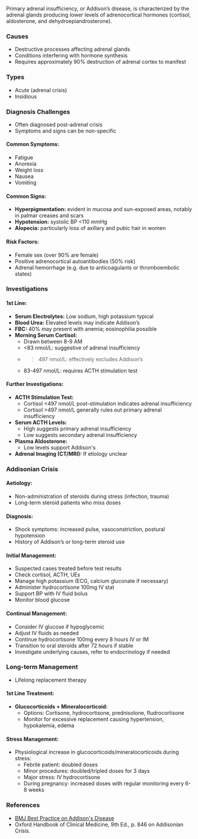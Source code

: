 Primary adrenal insufficiency, or Addison’s disease, is characterized by the adrenal glands producing lower levels of adrenocortical hormones (cortisol, aldosterone, and dehydroepiandrosterone). 

### Causes
- Destructive processes affecting adrenal glands
- Conditions interfering with hormone synthesis
- Requires approximately 90% destruction of adrenal cortex to manifest

### Types
- Acute (adrenal crisis)
- Insidious

### Diagnosis Challenges
- Often diagnosed post-adrenal crisis
- Symptoms and signs can be non-specific

#### Common Symptoms:
- Fatigue
- Anorexia
- Weight loss
- Nausea
- Vomiting

#### Common Signs:
- **Hyperpigmentation:** evident in mucosa and sun-exposed areas, notably in palmar creases and scars
- **Hypotension:** systolic BP <110 mmHg
- **Alopecia:** particularly loss of axillary and pubic hair in women

#### Risk Factors:
- Female sex (over 90% are female)
- Positive adrenocortical autoantibodies (50% risk)
- Adrenal hemorrhage (e.g. due to anticoagulants or thromboembolic states)

### Investigations
#### 1st Line:
- **Serum Electrolytes:** Low sodium, high potassium typical
- **Blood Urea:** Elevated levels may indicate Addison’s
- **FBC:** 40% may present with anemia; eosinophilia possible
- **Morning Serum Cortisol:** 
  - Drawn between 8-9 AM
  - <83 nmol/L: suggestive of adrenal insufficiency
  - >497 nmol/L: effectively excludes Addison’s
  - 83-497 nmol/L: requires ACTH stimulation test 

#### Further Investigations:
- **ACTH Stimulation Test:** 
  - Cortisol <497 nmol/L post-stimulation indicates adrenal insufficiency
  - Cortisol >497 nmol/L generally rules out primary adrenal insufficiency
- **Serum ACTH Levels:** 
  - High suggests primary adrenal insufficiency
  - Low suggests secondary adrenal insufficiency
- **Plasma Aldosterone:** 
  - Low levels support Addison's 
- **Adrenal Imaging (CT/MRI):** If etiology unclear

### Addisonian Crisis
#### Aetiology:
- Non-administration of steroids during stress (infection, trauma)
- Long-term steroid patients who miss doses

#### Diagnosis:
- Shock symptoms: increased pulse, vasoconstriction, postural hypotension
- History of Addison’s or long-term steroid use

#### Initial Management:
- Suspected cases treated before test results
- Check cortisol, ACTH, UEs
- Manage high potassium (ECG, calcium gluconate if necessary)
- Administer hydrocortisone 100mg IV stat
- Support BP with IV fluid bolus
- Monitor blood glucose

#### Continual Management:
- Consider IV glucose if hypoglycemic
- Adjust IV fluids as needed
- Continue hydrocortisone 100mg every 8 hours IV or IM
- Transition to oral steroids after 72 hours if stable
- Investigate underlying causes, refer to endocrinology if needed

### Long-term Management
- Lifelong replacement therapy
#### 1st Line Treatment:
- **Glucocorticoids + Mineralocorticoid:**
  - Options: Cortisone, hydrocortisone, prednisolone, fludrocortisone
  - Monitor for excessive replacement causing hypertension, hypokalemia, edema

#### Stress Management:
- Physiological increase in glucocorticoids/mineralocorticoids during stress:
  - Febrile patient: doubled doses
  - Minor procedures: doubled/tripled doses for 3 days
  - Major stress: IV hydrocortisone
  - During pregnancy: increased doses with regular monitoring every 6-8 weeks

### References
- [BMJ Best Practice on Addison's Disease](https://bestpractice.bmj.com/topics/en-gb/56?q=Addison%27s%20disease&c=suggested)
- Oxford Handbook of Clinical Medicine, 9th Ed., p. 846 on Addisonian Crisis.